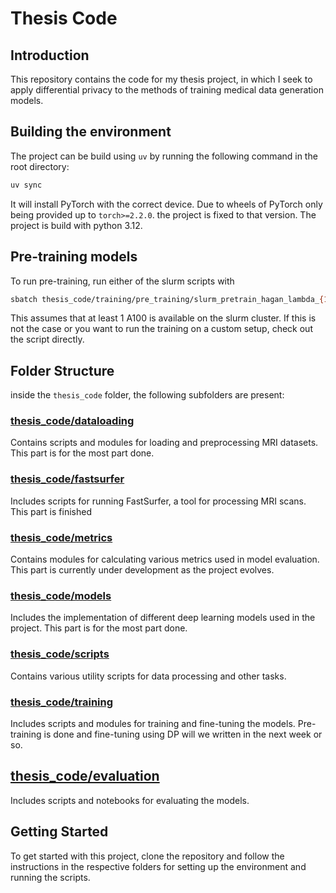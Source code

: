 # Thesis Code

## Introduction

This repository contains the code for my thesis project, in which I seek to apply differential privacy to the methods of training medical data generation models.

## Building the environment

The project can be build using `uv` by running the following command in the root directory:

```bash
uv sync
```

It will install PyTorch with the correct device. Due to wheels of PyTorch only being provided up to `torch>=2.2.0`. the project is fixed to that version. The project is build with python 3.12.

## Pre-training models

To run pre-training, run either of the slurm scripts with

```bash
sbatch thesis_code/training/pre_training/slurm_pretrain_hagan_lambda_{1,5}.sh
```

This assumes that at least 1 A100 is available on the slurm cluster. If this is not the case or you want to run the training on a custom setup, check out the script directly.

## Folder Structure

inside the `thesis_code` folder, the following subfolders are present:

### [thesis_code/dataloading](https://github.com/Pallisaard/thesis_code/tree/main/thesis_code/dataloading)

Contains scripts and modules for loading and preprocessing MRI datasets. This part is for the most part done.

### [thesis_code/fastsurfer](https://github.com/Pallisaard/thesis_code/tree/main/thesis_code/fastsurfer)

Includes scripts for running FastSurfer, a tool for processing MRI scans. This part is finished

### [thesis_code/metrics](https://github.com/Pallisaard/thesis_code/tree/main/thesis_code/metrics)

Contains modules for calculating various metrics used in model evaluation. This part is currently under development as the project evolves.

### [thesis_code/models](https://github.com/Pallisaard/thesis_code/tree/main/thesis_code/models)

Includes the implementation of different deep learning models used in the project. This part is for the most part done.

### [thesis_code/scripts](https://github.com/Pallisaard/thesis_code/tree/main/thesis_code/scripts)

Contains various utility scripts for data processing and other tasks.

### [thesis_code/training](https://github.com/Pallisaard/thesis_code/tree/main/thesis_code/training)

Includes scripts and modules for training and fine-tuning the models. Pre-training is done and fine-tuning using DP will we written in the next week or so.

## [thesis_code/evaluation](https://github.com/Pallisaard/thesis_code/tree/main/thesis_code/evalutation)

Includes scripts and notebooks for evaluating the models.

## Getting Started

To get started with this project, clone the repository and follow the instructions in the respective folders for setting up the environment and running the scripts.
